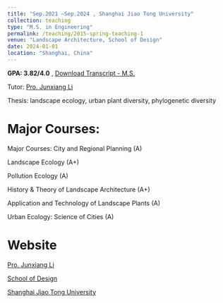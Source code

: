 ```yaml
---
title: "Sep.2021 –Sep.2024 , Shanghai Jiao Tong University"
collection: teaching
type: "M.S. in Engineering"
permalink: /teaching/2015-spring-teaching-1
venue: "Landscape Architecture, School of Design"
date: 2024-01-01
location: "Shanghai, China"
---
```

**GPA: 3.82/4.0** ,  [Download Transcript - M.S.](../assets/trans-ms.pdf)


Tutor: [Pro.  Junxiang Li](https://designschool.sjtu.edu.cn/teacher/31104c124abec4f853ad19c8530ab586/professor/detail/5ed06355ead9bc12b4a54115)


Thesis: landscape ecology, urban plant diversity, phylogenetic diversity

Major Courses:
======
Major Courses: City and Regional Planning (A) 


Landscape Ecology (A+)


Pollution Ecology (A)


History & Theory of Landscape Architecture (A+)


Application and Technology of Landscape Plants (A)


Urban Ecology: Science of Cities (A)


Website 
======
[Pro.  Junxiang Li](https://designschool.sjtu.edu.cn/teacher/31104c124abec4f853ad19c8530ab586/professor/detail/5ed06355ead9bc12b4a54115)


[School of Design](https://designschool.sjtu.edu.cn/)


[Shanghai Jiao Tong University](https://en.sjtu.edu.cn/)



